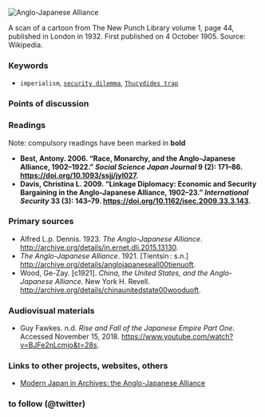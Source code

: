 ![Anglo-Japanese Alliance](images/Punch_Anglo-Japanese_Alliance.jpg)

A scan of a cartoon from The New Punch Library volume 1, page 44, published in London in 1932. First published on 4 October 1905.
Source: Wikipedia.

### Keywords

* `imperialism`, [`security dilemma`](https://en.wikipedia.org/wiki/Security_dilemma), [`Thucydides trap`](https://foreignpolicy.com/2017/06/09/the-thucydides-trap/)

### Points of discussion

### Readings

Note: compulsory readings have been marked in **bold**

* **Best, Antony. 2006. “Race, Monarchy, and the Anglo-Japanese Alliance, 1902–1922.” *Social Science Japan Journal* 9 (2): 171–86. <https://doi.org/10.1093/ssjj/jyl027>.**
* **Davis, Christina L. 2009. “Linkage Diplomacy: Economic and Security Bargaining in the Anglo-Japanese Alliance, 1902–23.” *International Security* 33 (3): 143–79. <https://doi.org/10.1162/isec.2009.33.3.143>.**

### Primary sources

* Alfred L.p. Dennis. 1923. *The Anglo-Japanese Alliance*. <http://archive.org/details/in.ernet.dli.2015.13130>.
* *The Anglo-Japanese Alliance*. 1921. [Tientsin : s.n.] <http://archive.org/details/anglojapaneseall00tienuoft>.
* Wood, Ge-Zay. [c1921]. *China, the United States, and the Anglo-Japanese Alliance*. New York H. Revell. <http://archive.org/details/chinaunitedstate00wooduoft>.

### Audiovisual materials

* Guy Fawkes. n.d. *Rise and Fall of the Japanese Empire Part One*. Accessed November 15, 2018. <https://www.youtube.com/watch?v=BJFe2nLcmjo&t=28s>.

### Links to other projects, websites, others

* [Modern Japan in Archives: the Anglo-Japanese Alliance](http://www.ndl.go.jp/modern/e/cha2/description25.html)

### to follow (@twitter)
